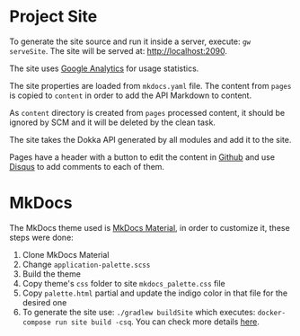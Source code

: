 
# Project Site

To generate the site source and run it inside a server, execute: `gw serveSite`. The site will be
served at: [http://localhost:2090](http://localhost:2090).

The site uses [Google Analytics] for usage statistics.

The site properties are loaded from `mkdocs.yaml` file. The content from `pages` is copied to
`content` in order to add the API Markdown to content.

As `content` directory is created from `pages` processed content, it should be ignored by SCM and it
will be deleted by the clean task.

The site takes the Dokka API generated by all modules and add it to the site.

Pages have a header with a button to edit the content in [Github] and use [Disqus] to add comments
to each of them.

[Google Analytics]: https://analytics.google.com
[Github]: https://github.com
[Disqus]: https://disqus.com

# MkDocs

The MkDocs theme used is [MkDocs Material], in order to customize it, these steps were done:

1. Clone MkDocs Material
2. Change `application-palette.scss`
3. Build the theme
4. Copy theme's `css` folder to site `mkdocs_palette.css` file
5. Copy `palette.html` partial and update the indigo color in that file for the desired one
6. To generate the site use: `./gradlew buildSite` which executes:
   `docker-compose run site build -csq`. You can check more details [here][site build].

[site build]: https://hub.docker.com/r/squidfunk/mkdocs-material
[MkDocs Material]: https://squidfunk.github.io/mkdocs-material
